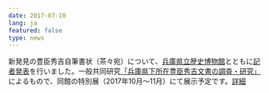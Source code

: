 ```yaml
---
date: 2017-07-10
lang: ja
featured: false
type: news
---
```

新発見の豊臣秀吉自筆書状（茶々宛）について、<a href="https://www.hyogo-c.ed.jp/~rekihaku-bo/" target="_blank">兵庫県立歴史博物館</a>とともに<a href="http://www.hyogo-c.ed.jp/~board-bo/kisya29/2907/290707rekihaku.html" target="_blank">記者発表</a>を行いました。一般共同研究<a href="http://www.hi.u-tokyo.ac.jp/collaboration/kyoten/h28/seika.2016.html#14" target="_blank">「兵庫県下所在豊臣秀吉文書の調査・研究」</a>によるもので、同館の特別展（2017年10月～11月）にて展示予定です。<a href="http://www.hyogo-c.ed.jp/~board-bo/kisya29/2907/290707rekihaku.pdf" target="_blank">詳細</a>
